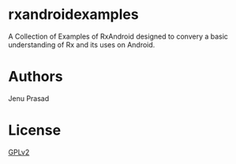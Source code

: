 # rxandroidexamples
A Collection of Examples of RxAndroid designed to convery a basic understanding of Rx and its uses on Android.

# Authors
Jenu Prasad

# License
[GPLv2](http://www.gnu.org/licenses/old-licenses/gpl-2.0.en.html)
